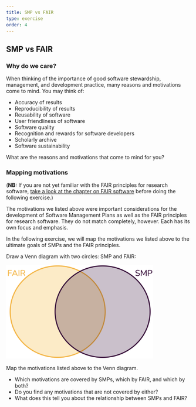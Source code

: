 ```yaml
---
title: SMP vs FAIR
type: exercise
order: 4
---
```


## SMP vs FAIR

### Why do we care?

When thinking of the importance of good software stewardship, management, and development practice, many reasons and motivations come to mind.
You may think of:

- Accuracy of results
- Reproducibility of results
- Reusability of software
- User friendliness of software
- Software quality
- Recognition and rewards for software developers
- Scholarly archive
- Software sustainability

What are the reasons and motivations that come to mind for you?

### Mapping motivations

(**NB:** If you are not yet familiar with the FAIR principles for research software, [take a look at the chapter on FAIR software](/modules/fairsoftware.md) before doing the following exercise.)

The motivations we listed above were important considerations for the development of Software Management Plans as well as the FAIR principles for research software.
They do not match completely, however.
Each has its own focus and emphasis.

In the following exercise, we will map the motivations we listed above to the ultimate goals of SMPs and the FAIR principles.

Draw a Venn diagram with two circles: SMP and FAIR:

<img src="media/venn_fairsmp.png" width="400">

Map the motivations listed above to the Venn diagram.

- Which motivations are covered by SMPs, which by FAIR, and which by both?
- Do you find any motivations that are not covered by either?
- What does this tell you about the relationship between SMPs and FAIR?